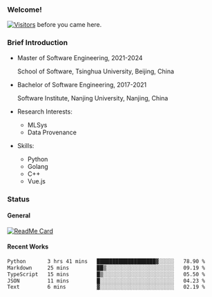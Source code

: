 ### Welcome!

[![Visitors](https://visitor-badge.laobi.icu/badge?page_id=HermitSun.HermitSun)]() before you came here.

### Brief Introduction

- Master of Software Engineering, 2021-2024
  
  School of Software, Tsinghua University, Beijing, China

- Bachelor of Software Engineering, 2017-2021
  
  Software Institute, Nanjing University, Nanjing, China

- Research Interests:
  - MLSys
  - Data Provenance

- Skills:
  - Python
  - Golang
  - C++
  - Vue.js

### Status

#### General

[![ReadMe Card](https://github-readme-stats.hermitsun.vercel.app/api?username=HermitSun&count_private=true&show_icons=true)]()

#### Recent Works

<!--START_SECTION:waka-->

```txt
Python       3 hrs 41 mins   ███████████████████▓░░░░░   78.90 %
Markdown     25 mins         ██▒░░░░░░░░░░░░░░░░░░░░░░   09.19 %
TypeScript   15 mins         █▒░░░░░░░░░░░░░░░░░░░░░░░   05.50 %
JSON         11 mins         █░░░░░░░░░░░░░░░░░░░░░░░░   04.23 %
Text         6 mins          ▓░░░░░░░░░░░░░░░░░░░░░░░░   02.19 %
```

<!--END_SECTION:waka-->
